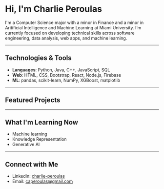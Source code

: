 # Hi, I'm Charlie Peroulas

I'm a Computer Science major with a minor in Finance and a minor in Aritificial Intelligence and Machine Learning at Miami University. I’m currently focused on developing technical skills across software engineering, data analysis, web apps, and machine learning.


---

## Technologies & Tools

- **Languages**: Python, Java, C++, JavaScript, SQL
- **Web**: HTML, CSS, Bootstrap, React, Node.js, Firebase
- **ML**: pandas, scikit-learn, NumPy, XGBoost, matplotlib

---

## Featured Projects


---

## What I'm Learning Now

- Machine learning
- Knowledge Representation
- Generative AI

---

## Connect with Me

- LinkedIn: [charlie-peroulas](https://www.linkedin.com/in/charlie-peroulas/)
- Email: caperoulas@gmail.com
